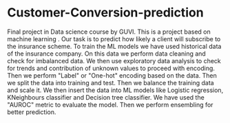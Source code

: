 # Customer-Conversion-prediction
Final project in Data science course by GUVI.
This is a project based on machine learning .
Our task is to predict how likely a client will subscribe to the insurance scheme.
To train the ML models we have used historical data of the insurance company.
On this data we perform data cleaning and check for imbalanced data.
We then use exploratory data analysis to check for trends and contribution of unknown values to proceed with encoding.
Then we perform "Label" or "One-hot" encoding based on the data.
Then we split the data into training and test.
Then we balance the training data and scale it.
We then insert the data into ML models like Logistic regression, KNeighbours classifier and Decision tree classifier.
We have used the "AUROC" metric to evaluate the model.
Then we perform ensembling for better prediction.
